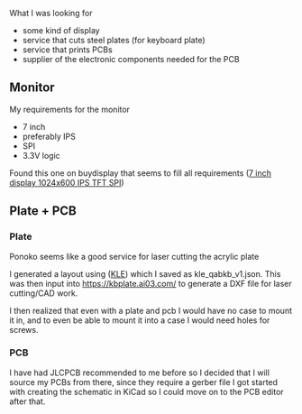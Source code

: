 What I was looking for

- some kind of display
- service that cuts steel plates (for keyboard plate)
- service that prints PCBs
- supplier of the electronic components needed for the PCB


## Monitor

My requirements for the monitor
- 7 inch
- preferably IPS
- SPI
- 3.3V logic

Found this one on buydisplay that seems to fill all requirements
([7 inch display 1024x600 IPS TFT SPI](https://www.buydisplay.com/7-inch-1024x600-ips-tft-touch-display-module-with-i2c-spi-for-arduino))

## Plate + PCB

### Plate

Ponoko seems like a good service for laser cutting the acrylic plate

I generated a layout using ([KLE](https://www.keyboard-layout-editor.com/#/)) which I saved as kle_qabkb_v1.json.
This was then input into https://kbplate.ai03.com/ to generate a DXF file for laser cutting/CAD work.

I then realized that even with a plate and pcb I would have no case to mount it in, and to even be able to mount it into a case I would need holes for screws.

### PCB

I have had JLCPCB recommended to me before so I decided that I will source my PCBs from there, since they require a gerber file I got started with creating the schematic in KiCad so I could move on to the PCB editor after that.


